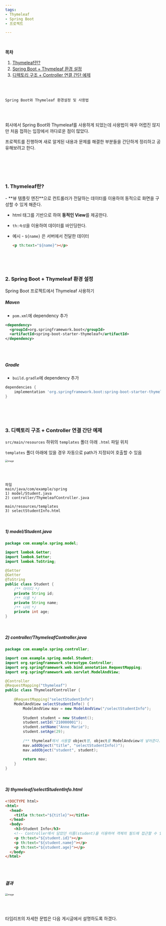 ```yaml
---
tags:
- Thymeleaf
- Spring Boot
- 프로젝트

---
```


<br/>



**목차**

1. <a href="#title1">Thymeleaf란?</a>
2. <a href="#title2">Spring Boot + Thymeleaf 환경 설정</a>
3. <a href="#title3">디렉토리 구조 + Controller 연결 간단 예제</a>

<br/><br/>

```
Spring Boot와 Thymeleaf 환경설정 및 사용법
```

<br/><br/>

회사에서 Spring Boot와 Thymeleaf를 사용하게 되었는데 사용법이 매우 어렵진 않지만 처음 접하는 입장에서 까다로운 점이 많았다.

프로젝트를 진행하며 새로 알게된 내용과 문제를 해결한 부분들을 간단하게 정리하고 공유해보려고 한다.

<br/>

<br/><br/>

<h3 id="title1">
  1. Thymeleaf란?
</h3>
- **뷰 템플릿 엔진**으로 컨트롤러가 전달하는 데이터를 이용하여 동적으로 화면을 구성할 수 있게 해준다.

- html 태그를 기반으로 하여 **동적인 View**를 제공한다.

- `th:속성`을 이용하여 데이터를 바인딩한다.

- 예시 - `${name}` 은 서버에서 전달한 데이터

  ```html
  <p th:text="${name}"></p>
  ```

<br/><br/><br/>

<h3 id="title2">2. Spring Boot + Thymeleaf 환경 설정</h3>

Spring Boot 프로젝트에서 Thymeleaf 사용하기

##### **Maven**

- `pom.xml`에 dependency 추가

```xml
<dependency>
  <groupId>org.springframework.boot</groupId>
  <artifactId>spring-boot-starter-thymeleaf</artifactId>
</dependency>
```

<br/><br/>

##### **Gradle**

- `build.gradle`에 dependency 추가

```gradle
dependencies {
	implementation 'org.springframework.boot:spring-boot-starter-thymeleaf'
}
```

<br/><br/><br/>

<h3 id="title3">3. 디렉토리 구조 + Controller 연결 간단 예제</h3>

`src/main/resources` 하위의 `templates` 폴더 아래 `.html` 파일 위치

`templates` 폴더 아래에 있을 경우 자동으로 path가 지정되어 호출할 수 있음

<img src="https://user-images.githubusercontent.com/33229855/112847136-ba259a80-90e1-11eb-8906-73b0940083f6.png" alt="image" style="zoom:50%;" />

<br/><br/>

```
파일
main/java/com/example/spring
1) model/Student.java
2) controller/ThymeleafController.java

main/resources/templates
3) selectStudentInfo.html
```

<br/>

##### 1) model/Student.java

```java
package com.example.spring.model;

import lombok.Getter;
import lombok.Setter;
import lombok.ToString;

@Setter
@Getter
@ToString
public class Student {
    /** 아이디 */
    private String id;
    /** 이름 */
    private String name;
    /** 나이 */
    private int age;
}
```

<br/>

##### 2) controller/ThymeleafController.java

```java
package com.example.spring.controller;

import com.example.spring.model.Student;
import org.springframework.stereotype.Controller;
import org.springframework.web.bind.annotation.RequestMapping;
import org.springframework.web.servlet.ModelAndView;

@Controller
@RequestMapping("thymeleaf")
public class ThymeleafController {
    
    @RequestMapping("selectStudentInfo")
    ModelAndView selectStudentInfo() {
        ModelAndView mav = new ModelAndView("/selectStudentInfo");
        
        Student student = new Student();
        student.setId("210000001");
        student.setName("Anne Marie");
        student.setAge(29);
        
        /** thymeleaf에서 사용할 object명, object를 ModelAndview에 넣어준다. */
        mav.addObject("title", "selectStudentInfo()");
        mav.addObject("student", student);
        
        return mav;
    }
}
```

<br/>

##### 3) thymeleaf/selectStudentInfo.html

```html
<!DOCTYPE html>
<html>
  <head>
    <title th:text="${title}"></title>
  </head>
  <body>
    <h3>Student Info</h3>
    <!-- Controller에서 담았던 이름(student)을 이용하여 객체의 필드에 접근할 수 있다. -->
    <p th:text="${student.id}"></p>
    <p th:text="${student.name}"></p>
    <p th:text="${student.age}"></p>
  </body>
</html>
```

<br/><br/>

##### 결과

<img src="https://user-images.githubusercontent.com/33229855/112848479-1341fe00-90e3-11eb-83b1-e0e6c856a4f8.png" alt="image" style="zoom:50%;" />

<br/><br/>

타임리프의 자세한 문법은 다음 게시글에서 설명하도록 하겠다.

<br/><br/>